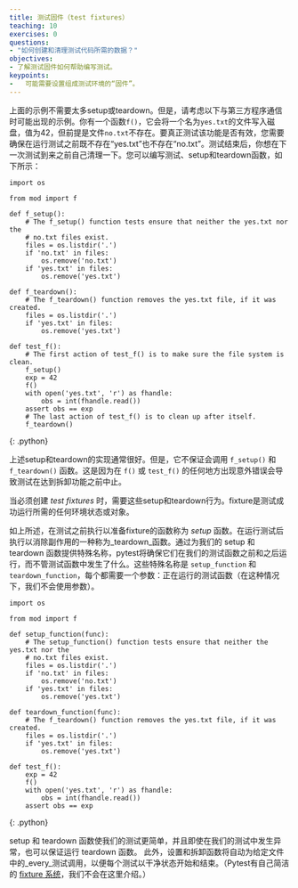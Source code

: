```yaml
---
title: 测试固件（test fixtures）
teaching: 10
exercises: 0
questions:
- "如何创建和清理测试代码所需的数据？"
objectives:
- 了解测试固件如何帮助编写测试。
keypoints:
-   可能需要设置组成测试环境的“固件”。
---
```


上面的示例不需要太多setup或teardown。但是，请考虑以下与第三方程序通信时可能出现的示例。你有一个函数`f()`，它会将一个名为`yes.txt`的文件写入磁盘，值为42，但前提是文件`no.txt`不存在。要真正测试该功能是否有效，您需要确保在运行测试之前既不存在“yes.txt”也不存在“no.txt”。测试结束后，你想在下一次测试到来之前自己清理一下。您可以编写测试、setup和teardown函数，如下所示：

~~~
import os

from mod import f

def f_setup():
    # The f_setup() function tests ensure that neither the yes.txt nor the
    # no.txt files exist.
    files = os.listdir('.')
    if 'no.txt' in files:
        os.remove('no.txt')
    if 'yes.txt' in files:
        os.remove('yes.txt')

def f_teardown():
    # The f_teardown() function removes the yes.txt file, if it was created.
    files = os.listdir('.')
    if 'yes.txt' in files:
        os.remove('yes.txt')

def test_f():
    # The first action of test_f() is to make sure the file system is clean.
    f_setup()
    exp = 42
    f()
    with open('yes.txt', 'r') as fhandle:
        obs = int(fhandle.read())
    assert obs == exp
    # The last action of test_f() is to clean up after itself.
    f_teardown()
~~~
{: .python}

上述setup和teardown的实现通常很好。但是，它不保证会调用 `f_setup()` 和 `f_teardown()` 函数。这是因为在 `f()` 或 `test_f()` 的任何地方出现意外错误会导致测试在达到拆卸功能之前中止。

当必须创建 _test fixtures_ 时，需要这些setup和teardown行为。fixture是测试成功运行所需的任何环境状态或对象。

如上所述，在测试之前执行以准备fixture的函数称为 _setup_ 函数。在运行测试后执行以消除副作用的一种称为_teardown_函数。通过为我们的 setup 和 teardown 函数提供特殊名称，pytest将确保它们在我们的测试函数之前和之后运行，而不管测试函数中发生了什么。这些特殊名称是 `setup_function` 和 `teardown_function`，每个都需要一个参数：正在运行的测试函数（在这种情况下，我们不会使用参数）。

~~~
import os

from mod import f

def setup_function(func):
    # The setup_function() function tests ensure that neither the yes.txt nor the
    # no.txt files exist.
    files = os.listdir('.')
    if 'no.txt' in files:
        os.remove('no.txt')
    if 'yes.txt' in files:
        os.remove('yes.txt')

def teardown_function(func):
    # The f_teardown() function removes the yes.txt file, if it was created.
    files = os.listdir('.')
    if 'yes.txt' in files:
        os.remove('yes.txt')

def test_f():
    exp = 42
    f()
    with open('yes.txt', 'r') as fhandle:
        obs = int(fhandle.read())
    assert obs == exp
~~~
{: .python}

setup 和 teardown 函数使我们的测试更简单，并且即使在我们的测试中发生异常，也可以保证运行 teardown 函数。 此外，设置和拆卸函数将自动为给定文件中的_every_测试调用，以便每个测试以干净状态开始和结束。（Pytest有自己简洁的 [fixture 系统](http://pytest.org/latest/fixture.html#fixture)，我们不会在这里介绍。）
